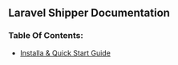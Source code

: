 ## Laravel Shipper Documentation

### Table Of Contents:

- [Installa & Quick Start Guide](/doc/install.md)
